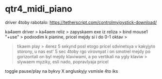 # qtr4_midi_piano
 
driver 4toby rabotalo: https://tetherscript.com/controlmyjoystick-download/

ka4aem driver > ka4aem reliz > zapyskaem exe iz reliza > bind mouse1 "+use" > podxodim k pianine, pricel mejdy si i do 0-1 oktav >
> tikaem play > 4erez 5 sekynd posl etogo pricel sdvinetsya v kakyjyto storony, u nas est' 5 sec 4toby rgo virovnyat i on smotrel mejdy
po gorizontali on byl mejdy klaviwami, a po vertikali na ygly klaviw > slywaem myziky, esli nado, popravlyaja pricel

toggle pause/play na bykvy X angluskyjy vsmisle 4to iks
